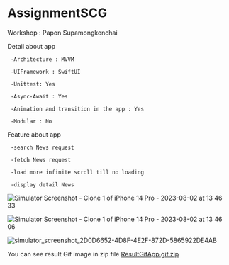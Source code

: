 # AssignmentSCG
Workshop : Papon Supamongkonchai

Detail about app 
  
     -Architecture : MVVM
  
     -UIFramework : SwiftUI
 
     -Unittest: Yes
 
     -Async-Await : Yes
 
     -Animation and transition in the app : Yes
 
     -Modular : No

Feature about app
  
     -search News request
  
     -fetch News request
 
     -load more infinite scroll till no loading 
 
     -display detail News


![Simulator Screenshot - Clone 1 of iPhone 14 Pro - 2023-08-02 at 13 46 33](https://github.com/JARNBOY/AssignmentSCG/assets/51109993/a3a88789-8e4b-478e-a49a-c5efefd2dbc5)

![Simulator Screenshot - Clone 1 of iPhone 14 Pro - 2023-08-02 at 13 46 06](https://github.com/JARNBOY/AssignmentSCG/assets/51109993/58ef7a44-cd83-429b-b369-d96cf183a74f)

![simulator_screenshot_2D0D6652-4D8F-4E2F-872D-5865922DE4AB](https://github.com/JARNBOY/AssignmentSCG/assets/51109993/7bb67505-bbd7-45a5-aacf-6984151bc36f)


  You can see result Gif image in zip file
  [ResultGifApp.gif.zip](https://github.com/JARNBOY/AssignmentSCG/files/12236898/ResultGifApp.gif.zip)
